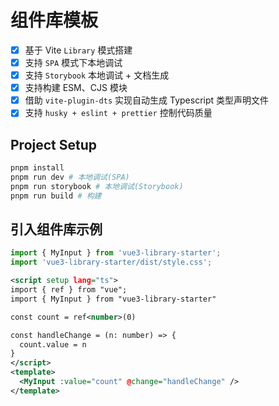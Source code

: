 # 组件库模板

- [x] 基于 Vite `Library` 模式搭建
- [x] 支持 `SPA` 模式下本地调试
- [x] 支持 `Storybook` 本地调试 + 文档生成
- [x] 支持构建 ESM、CJS 模块
- [x] 借助 `vite-plugin-dts` 实现自动生成 Typescript 类型声明文件
- [x] 支持 `husky + eslint + prettier` 控制代码质量

## Project Setup

```sh
pnpm install
pnpm run dev # 本地调试(SPA)
pnpm run storybook # 本地调试(Storybook)
pnpm run build # 构建
```

## 引入组件库示例

```ts
import { MyInput } from 'vue3-library-starter';
import 'vue3-library-starter/dist/style.css';
```

```xml
<script setup lang="ts">
import { ref } from "vue";
import { MyInput } from "vue3-library-starter"

const count = ref<number>(0)

const handleChange = (n: number) => {
  count.value = n
}
</script>
<template>
  <MyInput :value="count" @change="handleChange" />
</template>
```
